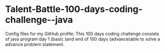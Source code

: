 # Talent-Battle-100-days-coding-challenge--java
Config files for my GitHub profile.
This 100 days coding challenge consists of java program day 1 (basic )and  end of 100 days (advance)able to solve a advance problem statement.
